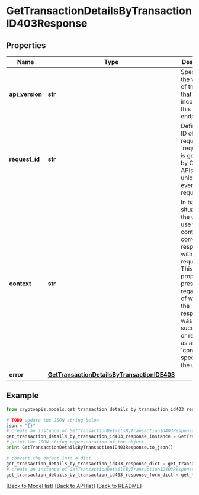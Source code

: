 # GetTransactionDetailsByTransactionID403Response


## Properties
Name | Type | Description | Notes
------------ | ------------- | ------------- | -------------
**api_version** | **str** | Specifies the version of the API that incorporates this endpoint. | 
**request_id** | **str** | Defines the ID of the request. The &#x60;requestId&#x60; is generated by Crypto APIs and it&#39;s unique for every request. | 
**context** | **str** | In batch situations the user can use the context to correlate responses with requests. This property is present regardless of whether the response was successful or returned as an error. &#x60;context&#x60; is specified by the user. | [optional] 
**error** | [**GetTransactionDetailsByTransactionIDE403**](GetTransactionDetailsByTransactionIDE403.md) |  | 

## Example

```python
from cryptoapis.models.get_transaction_details_by_transaction_id403_response import GetTransactionDetailsByTransactionID403Response

# TODO update the JSON string below
json = "{}"
# create an instance of GetTransactionDetailsByTransactionID403Response from a JSON string
get_transaction_details_by_transaction_id403_response_instance = GetTransactionDetailsByTransactionID403Response.from_json(json)
# print the JSON string representation of the object
print GetTransactionDetailsByTransactionID403Response.to_json()

# convert the object into a dict
get_transaction_details_by_transaction_id403_response_dict = get_transaction_details_by_transaction_id403_response_instance.to_dict()
# create an instance of GetTransactionDetailsByTransactionID403Response from a dict
get_transaction_details_by_transaction_id403_response_form_dict = get_transaction_details_by_transaction_id403_response.from_dict(get_transaction_details_by_transaction_id403_response_dict)
```
[[Back to Model list]](../README.md#documentation-for-models) [[Back to API list]](../README.md#documentation-for-api-endpoints) [[Back to README]](../README.md)


